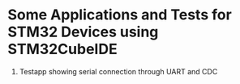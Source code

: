# Some Applications and Tests for STM32 Devices using STM32CubeIDE

1) Testapp showing serial connection through UART and CDC



